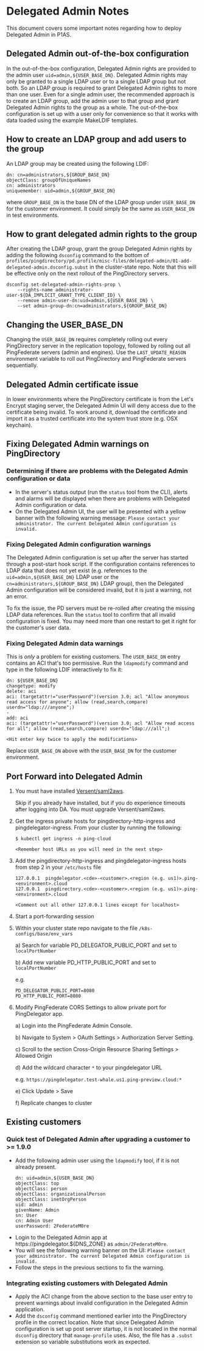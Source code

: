 # Delegated Admin Notes

This document covers some important notes regarding how to deploy Delegated Admin in P1AS.

## Delegated Admin out-of-the-box configuration

In the out-of-the-box configuration, Delegated Admin rights are provided to the admin user `uid=admin,${USER_BASE_DN}`. 
Delegated Admin rights may only be granted to a single LDAP user or to a single LDAP group but not both. So an LDAP 
group is required to grant Delegated Admin rights to more than one user. Even for a single admin user, the recommended 
approach is to create an LDAP group, add the admin user to that group and grant Delegated Admin rights to the group 
as a whole. The out-of-the-box configuration is set up with a user only for convenience so that it works with data 
loaded using the example MakeLDIF templates. 

## How to create an LDAP group and add users to the group

An LDAP group may be created using the following LDIF:

```shell
dn: cn=administrators,${GROUP_BASE_DN}
objectClass: groupOfUniqueNames
cn: administrators
uniquemember: uid=admin,${GROUP_BASE_DN}
```

where `GROUP_BASE_DN` is the base DN of the LDAP group under `USER_BASE_DN` for the customer environment. It could 
simply be the same as `USER_BASE_DN` in test environments.

## How to grant delegated admin rights to the group

After creating the LDAP group, grant the group Delegated Admin rights by adding the following `dsconfig` command to 
the bottom of `profiles/pingdirectory/pd.profile/misc-files/delegated-admin/01-add-delegated-admin.dsconfig.subst` in 
the cluster-state repo. Note that this will be effective only on the next rollout of the PingDirectory servers.

```shell
dsconfig set-delegated-admin-rights-prop \
    --rights-name administrator-user-${DA_IMPLICIT_GRANT_TYPE_CLIENT_ID} \
    --remove admin-user-dn:uid=admin,${USER_BASE_DN} \
    --set admin-group-dn:cn=administrators,${GROUP_BASE_DN}
```

## Changing the USER_BASE_DN

Changing the `USER_BASE_DN` requires completely rolling out every PingDirectory server in the replication topology, 
followed by rolling out all PingFederate servers (admin and engines). Use the `LAST_UPDATE_REASON` environment 
variable to roll out PingDirectory and PingFederate servers sequentially.

## Delegated Admin certificate issue

In lower environments where the PingDirectory certificate is from the Let's Encrypt staging server, the Delegated Admin 
UI will deny access due to the certificate being invalid. To work around it, download the certificate and import it 
as a trusted certificate into the system trust store (e.g. OSX keychain).

## Fixing Delegated Admin warnings on PingDirectory

### Determining if there are problems with the Delegated Admin configuration or data 

- In the server's status output (run the `status` tool from the CLI), alerts and alarms will be displayed when there are
  problems with Delegated Admin configuration or data.
- On the Delegated Admin UI, the user will be presented with a yellow banner with the following warning message:
`Please contact your administrator. The current Delegated Admin configuration is invalid.`

### Fixing Delegated Admin configuration warnings

The Delegated Admin configuration is set up after the server has started through a post-start hook script. If the 
configuration contains references to LDAP data that does not yet exist (e.g. references to the 
`uid=admin,${USER_BASE_DN}` LDAP user or the `cn=administrators,${GROUP_BASE_DN}` LDAP group), then the Delegated Admin 
configuration will be considered invalid, but it is just a warning, not an error. 

To fix the issue, the PD servers must be re-rolled after creating the missing LDAP data references. Run the `status` 
tool to confirm that all invalid configuration is fixed. You may need more than one restart to get it right for the 
customer's user data.

### Fixing Delegated Admin data warnings

This is *only* a problem for existing customers. The `USER_BASE_DN` entry contains an ACI that's too permissive. Run 
the `ldapmodify` command and type in the following LDIF interactively to fix it:

```shell
dn: ${USER_BASE_DN}
changetype: modify
delete: aci
aci: (targetattr!="userPassword")(version 3.0; acl "Allow anonymous read access for anyone"; allow (read,search,compare) userdn="ldap:///anyone";)
-
add: aci
aci: (targetattr!="userPassword")(version 3.0; acl "Allow read access for all"; allow (read,search,compare) userdn="ldap:///all";)

<Hit enter key twice to apply the modifications>
```

Replace `USER_BASE_DN` above with the `USER_BASE_DN` for the customer environment.

## Port Forward into Delegated Admin

1. You must have installed [Versent/saml2aws](https://github.com/Versent/saml2aws).

   Skip if you already have installed, but if you do experience timeouts after logging into DA. You must upgrade Versent/saml2aws.

2. Get the ingress private hosts for pingdirectory-http-ingress and pingdelegator-ingress. From your cluster by running the following:
   ```shell
   $ kubectl get ingress -n ping-cloud

   <Remember host URLs as you will need in the next step>
   ```

3. Add  the pingdirectory-http-ingress and pingdelegator-ingress hosts from step 2 in your `/etc/hosts` file
  
   ```
   127.0.0.1  pingdelegator.<cde>-<customer>.<region (e.g. us1)>.ping-<environment>.cloud
   127.0.0.1  pingdirectory.<cde>-<customer>.<region (e.g. us1)>.ping-<environment>.cloud

   <Comment out all other 127.0.0.1 lines except for localhost>
   ```

4. Start a port-forwarding session
   
5. Within your cluster state repo navigate to the file `/k8s-configs/base/env_vars`
   
   a) Search for variable PD_DELEGATOR_PUBLIC_PORT and set to `localPortNumber`
   
   b) Add new variable PD_HTTP_PUBLIC_PORT and set to `localPortNumber`

   e.g.
   ```
   PD_DELEGATOR_PUBLIC_PORT=8080
   PD_HTTP_PUBLIC_PORT=8080
   ```

6. Modify PingFederate CORS Settings to allow private port for PingDelegator app.
   
   a) Login into the PingFederate Admin Console. 
   
   b) Navigate to System > OAuth Settings > Authorization Server Setting.
   
   c) Scroll to the section Cross-Origin Resource Sharing Settings > Allowed Origin
   
   d) Add the wildcard character `*` to your pingdelegator URL 
      
      e.g. `https://pingdelegator.test-whale.us1.ping-preview.cloud:*`

   e) Click Update > Save

   f) Replicate changes to cluster

## Existing customers

### Quick test of Delegated Admin after upgrading a customer to >= 1.9.0

- Add the following admin user using the `ldapmodify` tool, if it is not already present.
  ```shell
  dn: uid=admin,${USER_BASE_DN}
  objectClass: top
  objectClass: person
  objectClass: organizationalPerson
  objectClass: inetOrgPerson
  uid: admin
  givenName: Admin
  sn: User
  cn: Admin User
  userPassword: 2FederateM0re
  ```
- Login to the Delegated Admin app at https://pingdelegator.${DNS_ZONE} as `admin/2FederateM0re`.
- You will see the following warning banner on the UI:
    `Please contact your administrator. The current Delegated Admin configuration is invalid.`
- Follow the steps in the previous sections to fix the warning.

### Integrating existing customers with Delegated Admin

- Apply the ACI change from the above section to the base user entry to prevent warnings about invalid configuration in
  the Delegated Admin application.
- Add the `dsconfig` command mentioned earlier into the PingDirectory profile in the correct location. Note that since 
  Delegated Admin configuration is set up post server startup, it is not located in the normal `dsconfig` directory 
  that `manage-profile` uses. Also, the file has a `.subst` extension so variable substitutions work as expected.